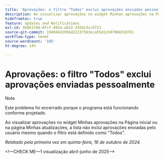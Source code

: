 ```yaml
---
title: 'Aprovações: o filtro "Todos" exclui aprovações enviadas pessoalmente'
description: Ao visualizar aprovações no widget Minhas aprovações na Página inicial ou na página Minhas atualizações, a lista não inclui aprovações enviadas pelo usuário mesmo quando o filtro está definido como "Todos".
hidefromtoc: true
feature: Updates and Notifications
exl-id: 5b861fdd-0fcf-492a-ab32-3454c3cc5f21
source-git-commit: 1940d4d2956d22237563eca55d1cb979603187b1
workflow-type: tm+mt
source-wordcount: '105'
ht-degree: 14%

---
```


# Aprovações: o filtro &quot;Todos&quot; exclui aprovações enviadas pessoalmente

>[!NOTE]
>
>Este problema foi encerrado porque o programa está funcionando conforme projetado.

Ao visualizar aprovações no widget Minhas aprovações na Página inicial ou na página Minhas atualizações, a lista não inclui aprovações enviadas pelo usuário mesmo quando o filtro está definido como &quot;Todos&quot;.

_Relatado pela primeira vez em quinta-feira, 16 de outubro de 2024._

&lt;!—CHECK ME—1 visualização abril-junho de 2025—>